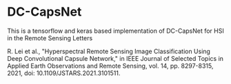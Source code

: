 # DC-CapsNet
This is a tensorflow and keras based implementation of DC-CapsNet for HSI in the Remote Sensing Letters

R. Lei et al., "Hyperspectral Remote Sensing Image Classification Using Deep Convolutional Capsule Network," in IEEE Journal of Selected Topics in Applied Earth Observations and Remote Sensing, vol. 14, pp. 8297-8315, 2021, doi: 10.1109/JSTARS.2021.3101511.
